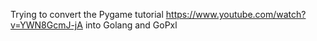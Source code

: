 Trying to convert the Pygame tutorial https://www.youtube.com/watch?v=YWN8GcmJ-jA into Golang and GoPxl